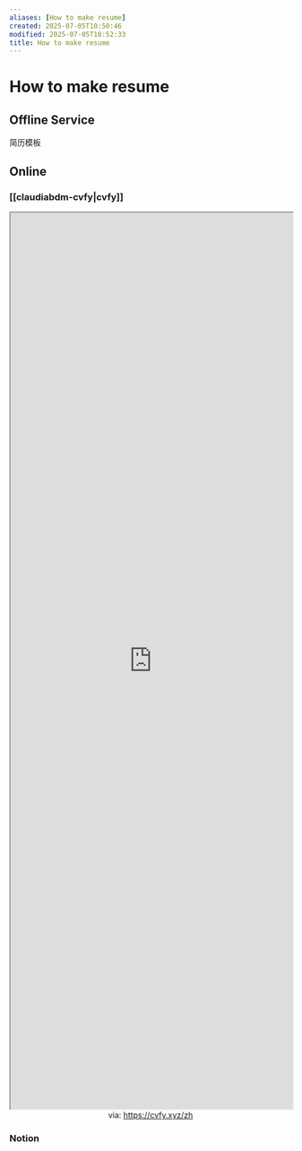 ```yaml
---
aliases: [How to make resume]
created: 2025-07-05T10:50:46
modified: 2025-07-05T10:52:33
title: How to make resume
---
```


# How to make resume

## Offline Service

简历模板

## Online

### [[claudiabdm-cvfy|cvfy]]

<iframe src='https://cvfy.xyz/zh' style='height:40vh;width:100%' class='iframe-radius' allow='fullscreen'></iframe>
<center>via: <a href='https://cvfy.xyz/zh' target='_blank' class='external-link'>https://cvfy.xyz/zh</a></center>

### Notion
